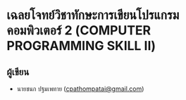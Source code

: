 # เฉลยโจทย์วิชาทักษะการเขียนโปรแกรมคอมพิวเตอร์ 2 (COMPUTER PROGRAMMING SKILL II)

## ผู้เขียน
- นายชนก ปฐมเพทาย (cpathompatai@gmail.com)
